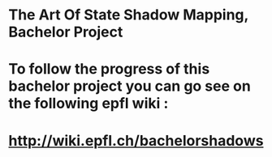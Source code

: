 #	The Art Of State Shadow Mapping, Bachelor Project

# To follow the progress of this bachelor project you can go see on the following epfl wiki : 
# http://wiki.epfl.ch/bachelorshadows
